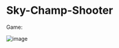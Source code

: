 # Sky-Champ-Shooter

Game:

![image](https://github.com/user-attachments/assets/c60e7a58-fa9a-4a37-be48-1a594f18e7b5)
